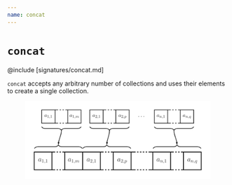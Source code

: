 ```yaml
---
name: concat
---
```


# `concat`

@include [signatures/concat.md]

`concat` accepts any arbitrary number of collections and uses their elements to create a single collection.

<figure class="diagram">
  <img src="images/concat.svg" alt="concat function">
  <!-- <figcaption class="diagram-desc"></figcaption> -->
</figure>
